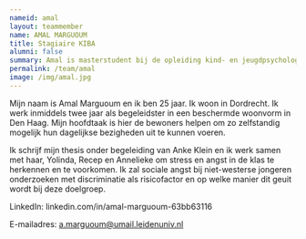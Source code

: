 ```yaml
---
nameid: amal
layout: teammember
name: AMAL MARGUOUM
title: Stagiaire KIBA
alumni: false
summary: Amal is masterstudent bij de opleiding kind- en jeugdpsychologie aan de Universiteit Leiden en loopt stage bij het KIBA project.
permalink: /team/amal
image: /img/amal.jpg
---
```


Mijn naam is Amal Marguoum en ik ben 25 jaar. Ik woon in Dordrecht. Ik werk inmiddels twee jaar als begeleidster in een beschermde woonvorm in Den Haag. Mijn hoofdtaak is hier de bewoners helpen om zo zelfstandig mogelijk hun dagelijkse bezigheden uit te kunnen voeren.

Ik schrijf mijn thesis onder begeleiding van Anke Klein en ik werk samen met haar, Yolinda, Recep en Annelieke om stress en angst in de klas te herkennen en te voorkomen. 
Ik zal sociale angst bij niet-westerse jongeren onderzoeken met discriminatie als risicofactor en op welke manier dit geuit wordt bij deze doelgroep. 

LinkedIn: linkedin.com/in/amal-marguoum-63bb63116 

E-mailadres: a.marguoum@umail.leidenuniv.nl 
